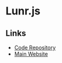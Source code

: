 # Lunr.js

## Links

- [Code Repository](https://github.com/olivernn/lunr.js)
- [Main Website](https://lunrjs.com)
